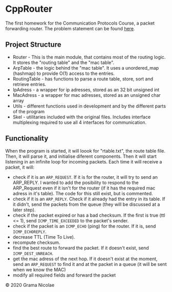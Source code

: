 # CppRouter

The first homework for the Communication Protocols Course, a packet forwarding router. The problem statement can be found [here](./docs/problem_statement.pdf).

## Project Structure

- Router - This is the main module, that contains most of the routing logic. It stores the "routing table" and the "mac table".
- ArpTable - the logic behind the "mac table". It uses a unordered_map (hashmap) to provide O(1) access to the entries.
- RoutingTable - has functions to parse a route table, store, sort and retrieve entries.
- IpAdress - a wrapper for ip adresses, stored as an 32 bit unsigned int
- MacAdress - a wrapper for mac adresses, stored as an unsigned char array
- Utils - different functions used in development and by the different parts of the program
- Skel - utilitaries included with the original files. Includes interface multiplexing required to use all 4 interfaces for communication.

## Functionality

When the program is started, it will loook for "rtable.txt", the route table file. Then, it will parse it, and initialise diferent components. Then it will start listening in an infinite loop for incoming packets. Each time it will receive a packet, it will:

- check if it is an `ARP_REQUEST`. If it is for the router, it will try to send an ARP_REPLY. I wanted to add the posibility to respond to the ARP_Request even if it isn't for the router (if it has the required mac adress in it's table). The code for this still exist, but is commented.
- check if it is an `ARP_REPLY`. Check if it already had the entry in its table. If it didn't, send the packets from the queue (they will be discussed at a later step).
- check if the packet expired or has a bad checksum. If the first is true (ttl <= 1), send `ICMP_TIME_EXCEEDED` to the packet's sender.
- check if the packet is an `ICMP_ECHO` (ping) for the router. If it is, send `ICMP_ECHOREPLY`.
- decrease TTL (Time To Live).
- recompute checksum.
- find the best route to forward the packet. If it doesn't exist, send `ICMP_DEST_UNREACH`.
- get the mac adress of the next hop. If it doesn't exist at the moment, send an `ARP_REQUEST` to find it and at the packet in a queue (it will be sent when we know the MAC)
- modify all required fields and forward the packet

© 2020 Grama Nicolae
